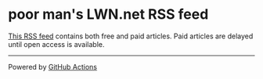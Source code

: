 # poor man's LWN.net RSS feed

[This RSS feed](https://zhangyoufu.github.io/lwn/rss.xml) contains both free and paid articles. Paid articles are delayed until open access is available.

---
Powered by [GitHub Actions](https://github.com/features/actions)

